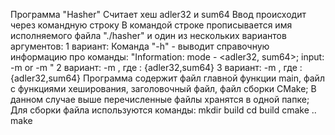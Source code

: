 Программа "Hasher"
Считает хеш adler32 и sum64
Ввод происходит через командную строку
В командой строке прописывается имя исполняемого файла "./hasher" и один из нескольких вариантов аргументов:
1 вариант: Команда "-h" - выводит справочную информацию про команды: 
"Information: mode - <adler32, sum64>; input: <filename> -m <mode> or -m <mode> <filename>"
2 вариант: <filename> -m <mode> , где <mode>: {adler32,sum64}
3 вариант: -m <mode> <filename> , где <mode>: {adler32,sum64}
Программа содержит файл главной функции main, файл с функциями хеширования, заголовочный файл, файл сборки CMake;
В данном случае выше перечисленные файлы хранятся в одной папке; 
Для сборки файла используются команды:
mkdir build
cd build
cmake ..
make
